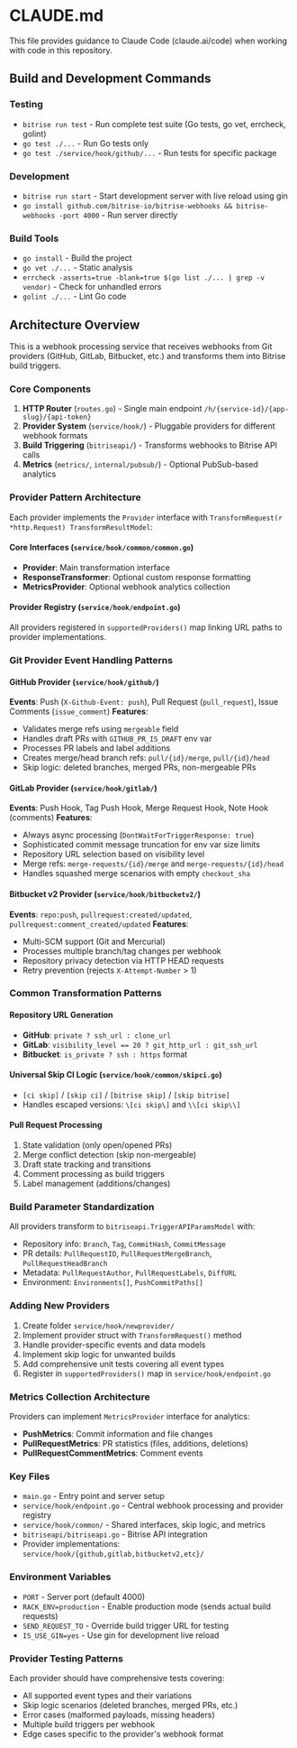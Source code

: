 # CLAUDE.md

This file provides guidance to Claude Code (claude.ai/code) when working with code in this repository.

## Build and Development Commands

### Testing
- `bitrise run test` - Run complete test suite (Go tests, go vet, errcheck, golint)
- `go test ./...` - Run Go tests only
- `go test ./service/hook/github/...` - Run tests for specific package

### Development
- `bitrise run start` - Start development server with live reload using gin
- `go install github.com/bitrise-io/bitrise-webhooks && bitrise-webhooks -port 4000` - Run server directly

### Build Tools
- `go install` - Build the project
- `go vet ./...` - Static analysis
- `errcheck -asserts=true -blank=true $(go list ./... | grep -v vendor)` - Check for unhandled errors
- `golint ./...` - Lint Go code

## Architecture Overview

This is a webhook processing service that receives webhooks from Git providers (GitHub, GitLab, Bitbucket, etc.) and transforms them into Bitrise build triggers.

### Core Components

1. **HTTP Router** (`routes.go`) - Single main endpoint `/h/{service-id}/{app-slug}/{api-token}`
2. **Provider System** (`service/hook/`) - Pluggable providers for different webhook formats
3. **Build Triggering** (`bitriseapi/`) - Transforms webhooks to Bitrise API calls
4. **Metrics** (`metrics/`, `internal/pubsub/`) - Optional PubSub-based analytics

### Provider Pattern Architecture

Each provider implements the `Provider` interface with `TransformRequest(r *http.Request) TransformResultModel`:

#### Core Interfaces (`service/hook/common/common.go`)
- **Provider**: Main transformation interface
- **ResponseTransformer**: Optional custom response formatting
- **MetricsProvider**: Optional webhook analytics collection

#### Provider Registry (`service/hook/endpoint.go`)
All providers registered in `supportedProviders()` map linking URL paths to provider implementations.

### Git Provider Event Handling Patterns

#### GitHub Provider (`service/hook/github/`)
**Events**: Push (`X-Github-Event: push`), Pull Request (`pull_request`), Issue Comments (`issue_comment`)
**Features**:
- Validates merge refs using `mergeable` field
- Handles draft PRs with `GITHUB_PR_IS_DRAFT` env var
- Processes PR labels and label additions
- Creates merge/head branch refs: `pull/{id}/merge`, `pull/{id}/head`
- Skip logic: deleted branches, merged PRs, non-mergeable PRs

#### GitLab Provider (`service/hook/gitlab/`)
**Events**: Push Hook, Tag Push Hook, Merge Request Hook, Note Hook (comments)
**Features**:
- Always async processing (`DontWaitForTriggerResponse: true`)
- Sophisticated commit message truncation for env var size limits
- Repository URL selection based on visibility level
- Merge refs: `merge-requests/{id}/merge` and `merge-requests/{id}/head`
- Handles squashed merge scenarios with empty `checkout_sha`

#### Bitbucket v2 Provider (`service/hook/bitbucketv2/`)
**Events**: `repo:push`, `pullrequest:created/updated`, `pullrequest:comment_created/updated`
**Features**:
- Multi-SCM support (Git and Mercurial)
- Processes multiple branch/tag changes per webhook
- Repository privacy detection via HTTP HEAD requests
- Retry prevention (rejects `X-Attempt-Number` > 1)

### Common Transformation Patterns

#### Repository URL Generation
- **GitHub**: `private ? ssh_url : clone_url`
- **GitLab**: `visibility_level == 20 ? git_http_url : git_ssh_url`
- **Bitbucket**: `is_private ? ssh : https` format

#### Universal Skip CI Logic (`service/hook/common/skipci.go`)
- `[ci skip]` / `[skip ci]` / `[bitrise skip]` / `[skip bitrise]`
- Handles escaped versions: `\[ci skip\]` and `\\[ci skip\\]`

#### Pull Request Processing
1. State validation (only open/opened PRs)
2. Merge conflict detection (skip non-mergeable)
3. Draft state tracking and transitions
4. Comment processing as build triggers
5. Label management (additions/changes)

### Build Parameter Standardization

All providers transform to `bitriseapi.TriggerAPIParamsModel` with:
- Repository info: `Branch`, `Tag`, `CommitHash`, `CommitMessage`
- PR details: `PullRequestID`, `PullRequestMergeBranch`, `PullRequestHeadBranch`
- Metadata: `PullRequestAuthor`, `PullRequestLabels`, `DiffURL`
- Environment: `Environments[]`, `PushCommitPaths[]`

### Adding New Providers

1. Create folder `service/hook/newprovider/`
2. Implement provider struct with `TransformRequest()` method
3. Handle provider-specific events and data models
4. Implement skip logic for unwanted builds
5. Add comprehensive unit tests covering all event types
6. Register in `supportedProviders()` map in `service/hook/endpoint.go`

### Metrics Collection Architecture

Providers can implement `MetricsProvider` interface for analytics:
- **PushMetrics**: Commit information and file changes
- **PullRequestMetrics**: PR statistics (files, additions, deletions)
- **PullRequestCommentMetrics**: Comment events

### Key Files
- `main.go` - Entry point and server setup
- `service/hook/endpoint.go` - Central webhook processing and provider registry
- `service/hook/common/` - Shared interfaces, skip logic, and metrics
- `bitriseapi/bitriseapi.go` - Bitrise API integration
- Provider implementations: `service/hook/{github,gitlab,bitbucketv2,etc}/`

### Environment Variables
- `PORT` - Server port (default 4000)
- `RACK_ENV=production` - Enable production mode (sends actual build requests)
- `SEND_REQUEST_TO` - Override build trigger URL for testing
- `IS_USE_GIN=yes` - Use gin for development live reload

### Provider Testing Patterns
Each provider should have comprehensive tests covering:
- All supported event types and their variations
- Skip logic scenarios (deleted branches, merged PRs, etc.)
- Error cases (malformed payloads, missing headers)
- Multiple build triggers per webhook
- Edge cases specific to the provider's webhook format